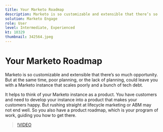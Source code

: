 ```yaml
---
title: Your Marketo Roadmap
description: Marketo is so customizable and extensible that there’s so much opportunity. But at the same time, poor planning, or the lack of planning, could leave you with … (Descriptions should be between 60 and 160 characters)
solution: Marketo Engage
role: User
level: Intermediate, Experienced
kt: 10329
thumbnail: 342564.jpeg
---
```

# Your Marketo Roadmap

Marketo is so customizable and extensible that there’s so much opportunity. But at the same time, poor planning, or the lack of planning, could leave you with a Marketo instance that scales poorly and a bunch of tech debt.

It helps to think of your Marketo instance as a product. You have customers and need to develop your instance into a product that makes your customers happy. But rushing straight at lifecycle marketing or ABM may not end well. So you also have a product roadmap, which is your program of work, guiding you how to get there.

>[!VIDEO](https://video.tv.adobe.com/v/342564/?quality=12&learn=on)
